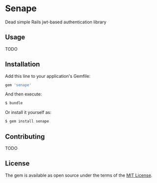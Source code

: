 # Senape
Dead simple Rails jwt-based authentication library

## Usage
TODO

## Installation
Add this line to your application's Gemfile:

```ruby
gem 'senape'
```

And then execute:
```bash
$ bundle
```

Or install it yourself as:
```bash
$ gem install senape
```

## Contributing
TODO

## License
The gem is available as open source under the terms of the [MIT License](http://opensource.org/licenses/MIT).
